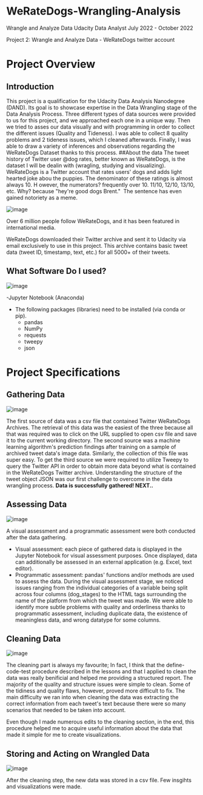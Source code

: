 # WeRateDogs-Wrangling-Analysis
 Wrangle and Analyze Data
Udacity Data Analyst July 2022 - October 2022

Project 2: Wrangle and Analyze Data - WeRateDogs twitter account

# Project Overview
## Introduction
This project is a qualification for the Udacity Data Analysis Nanodegree (DAND). Its goal is to showcase expertise in the Data Wrangling stage of the Data Analysis Process. Three different types of data sources were provided to us for this project, and we approached each one in a unique way. Then we tried to asses our data visually and with programming in order to collect the different issues (Quality and Tideness). I was able to collect 8 quality problems and 2 tideness issues, which I cleaned afterwards. Finally, I was able to draw a variety of inferences and observations regarding the WeRateDogs Dataset thanks to this process.
##About the data
The tweet history of Twitter user @dog rates, better known as WeRateDogs, is the dataset I will be dealin with (wragling, studying and visualizing). WeRateDogs is a Twitter account that rates users' dogs and adds light hearted joke abou the puppies. The denominator of these ratings is almost always 10. H owever, the numerators? frequently over 10. 11/10, 12/10, 13/10, etc. Why? because "hey're good dogs Brent."  The sentence has even gained notoriety as a meme.

![image](https://user-images.githubusercontent.com/83359499/191959082-76ced852-0898-4aa0-93e0-7d4299fcf200.png)

Over 6 million people follow WeRateDogs, and it has been featured in international media.

WeRateDogs downloaded their Twitter archive and sent it to Udacity via email exclusively to use in this project. This archive contains basic tweet data (tweet ID, timestamp, text, etc.) for all 5000+ of their tweets.

## What Software Do I used?

![image](https://user-images.githubusercontent.com/83359499/191959253-dbbccb7b-409b-4859-ae85-e6b906feaac1.png)

-Jupyter Notebook (Anaconda)
- The following packages (libraries) need to be installed (via conda or pip). 
  - pandas
  - NumPy
  - requests
  - tweepy
  - json

# Project Specifications

## Gathering Data

![image](https://user-images.githubusercontent.com/83359499/191959320-79e51d57-4625-4ff9-9ffb-b360fec0dbd3.png)

The first source of data was a csv file that contained Twitter WeRateDogs Archives. The retrieval of this data was the easiest of the three because all that was required was to click on the URL supplied to open csv file and save it to the current working directory. The second source was a machine learning algorithm's prediction findings after training on a sample of archived tweet data's image data. Similarly, the collection of this file was super easy. To get the third source we were required to utilize Tweepy to query the Twitter API in order to obtain more data beyond what is contained in the WeRateDogs Twitter archive. Understanding the structure of the tweet object JSON was our first challenge to overcome in the data wrangling process.
**Data is successfully gathered! NEXT..**


## Assessing Data

![image](https://user-images.githubusercontent.com/83359499/191959410-ce93851c-1287-4c9b-b3d8-7c6009addd8f.png)

A visual assessment and a programmatic assessment were both conducted after the data gathering. 
   - Visual assessment: each piece of gathered data is displayed in the Jupyter Notebook for visual assessment purposes. Once displayed, data can additionally be assessed in an external application (e.g. Excel, text editor).
   - Programmatic assessment: pandas' functions and/or methods are used to assess the data.
During the visual assessment stage, we noticed issues ranging from the individual categories of a variable being split across four columns (dog_stages) to the HTML tags surrounding the name of the platform from which the tweet was made. We were able to identify more subtle problems with quality and orderliness thanks to programmatic assessment, including duplicate data, the existence of meaningless data, and wrong datatype for some columns.


## Cleaning Data

![image](https://user-images.githubusercontent.com/83359499/191959468-3f297361-7523-4443-951d-4a253f1f8ed1.png)

The cleaning part is always my favourite; In fact, I think that the define-code-test procedure described in the lessons and that I applied to clean the data was really benificial and helped me providing a structured report. The majority of the quality and structure issues were simple to clean. Some of the tidiness and quality flaws, however, proved more difficult to fix. The main difficulty we ran into when cleaning the data was extracting the correct information from each tweet's text because there were so many scenarios that needed to be taken into account.

Even though I made numerous edits to the cleaning section, in the end, this procedure helped me to acquire useful information about the data that made it simple for me to create visualizations.

## Storing and Acting on Wrangled Data

![image](https://user-images.githubusercontent.com/83359499/191959560-c274d204-fb25-4287-988c-b618ddb84ebc.png)

After the cleaning step, the new data was stored in a csv file. Few insgihts and visualizations were made.
